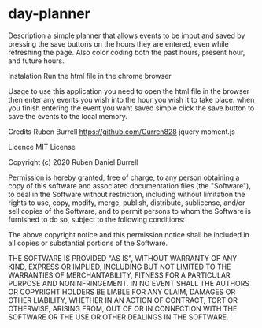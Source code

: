 # day-planner
Description
a simple planner that allows events to be imput and saved by pressing the save buttons on the hours they are entered, even while refreshing the page. Also color coding both the past hours, present hour, and future hours. 

Instalation
Run the html file in the chrome browser

Usage
to use this application you need to open the html file in the browser then enter any events you wish into the hour you wish it to take place. when you finish entering the event you want saved simple click the save button to save the events to the local memory.

Credits
Ruben Burrell
https://github.com/Gurren828
jquery
moment.js

Licence
MIT License

Copyright (c) 2020 Ruben Daniel Burrell

Permission is hereby granted, free of charge, to any person obtaining a copy
of this software and associated documentation files (the "Software"), to deal
in the Software without restriction, including without limitation the rights
to use, copy, modify, merge, publish, distribute, sublicense, and/or sell
copies of the Software, and to permit persons to whom the Software is
furnished to do so, subject to the following conditions:

The above copyright notice and this permission notice shall be included in all
copies or substantial portions of the Software.

THE SOFTWARE IS PROVIDED "AS IS", WITHOUT WARRANTY OF ANY KIND, EXPRESS OR
IMPLIED, INCLUDING BUT NOT LIMITED TO THE WARRANTIES OF MERCHANTABILITY,
FITNESS FOR A PARTICULAR PURPOSE AND NONINFRINGEMENT. IN NO EVENT SHALL THE
AUTHORS OR COPYRIGHT HOLDERS BE LIABLE FOR ANY CLAIM, DAMAGES OR OTHER
LIABILITY, WHETHER IN AN ACTION OF CONTRACT, TORT OR OTHERWISE, ARISING FROM,
OUT OF OR IN CONNECTION WITH THE SOFTWARE OR THE USE OR OTHER DEALINGS IN THE
SOFTWARE.

